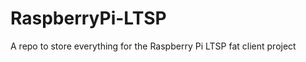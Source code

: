 RaspberryPi-LTSP
================

A repo to store everything for the Raspberry Pi LTSP fat client project
